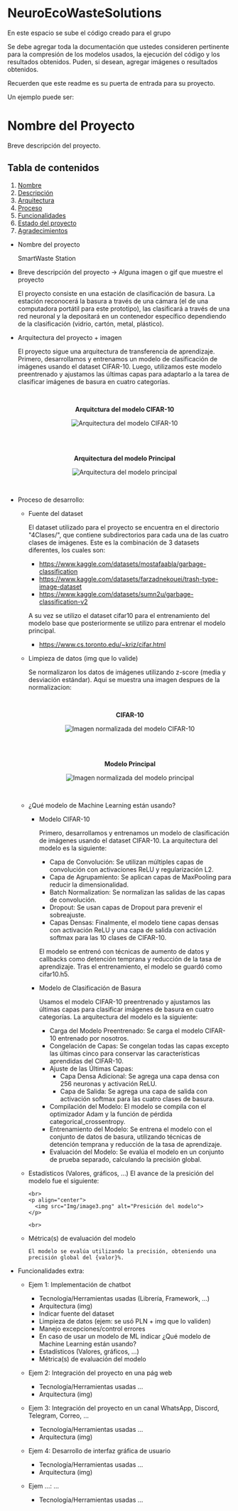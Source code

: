# NeuroEcoWasteSolutions
En este espacio se sube el código creado para el grupo 

Se debe agregar toda la documentación que ustedes consideren pertinente para la compresión de los modelos usados, la ejecución del código y los resultados obtenidos. 
Puden, si desean, agregar imágenes o resultados obtenidos. 

Recuerden que este readme es su puerta de entrada para su proyecto. 

Un ejemplo puede ser: 
# Nombre del Proyecto

Breve descripción del proyecto.

## Tabla de contenidos

1. [Nombre](#Nombre)
2. [Descripción](#descripción)
3. [Arquitectura](#Arquitectura)
4. [Proceso](#Proceso)
5. [Funcionalidades](#Funcionalidades)
6. [Estado del proyecto](#EstadoDelProyecto)
7. [Agradecimientos](#Agradecimientos)


* Nombre del proyecto

    SmartWaste Station

* Breve descripción del proyecto -> Alguna imagen o gif que muestre el proyecto

    El proyecto consiste en una estación de clasificación de basura. La estación reconocerá la basura a través de una cámara (el de una computadora portátil para este prototipo), las clasificará a través de una red neuronal y la depositará en un contenedor específico dependiendo de la clasificación (vidrio, cartón, metal, plástico). 

* Arquitectura del proyecto + imagen
    
    El proyecto sigue una arquitectura de transferencia de aprendizaje. Primero, desarrollamos y entrenamos un modelo de clasificación de imágenes usando el dataset CIFAR-10. Luego, utilizamos este modelo preentrenado y ajustamos las últimas capas para adaptarlo a la tarea de clasificar imágenes de basura en cuatro categorías.

    <br>

    <p align="center">
      <strong>Arquitctura del modelo CIFAR-10</strong>
    </p>


    <p align="center">
      <img src="Img/model_architecture2.png" alt="Arquitectura del modelo CIFAR-10">
    </p>

    <br><br>

    <p align="center">
      <strong>Arquitectura del modelo Principal</strong>
    </p>


    <p align="center">
      <img src="Img/model_architecture1.png" alt="Arquitectura del modelo principal">
    </p>

    <br>


* Proceso de desarrollo:
  - Fuente del dataset
    
    El dataset utilizado para el proyecto se encuentra en el directorio "4Clases/", que contiene subdirectorios para cada una de las cuatro clases de imágenes.
    Este es la combinación de 3 datasets diferentes, los cuales son:
    * https://www.kaggle.com/datasets/mostafaabla/garbage-classification
    * https://www.kaggle.com/datasets/farzadnekouei/trash-type-image-dataset
    * https://www.kaggle.com/datasets/sumn2u/garbage-classification-v2
    
    A su vez se utilizo el dataset cifar10 para el entrenamiento del modelo base que posteriormente se utilizo para entrenar el modelo principal.
    * https://www.cs.toronto.edu/~kriz/cifar.html

  - Limpieza de datos (img que lo valide)
    
    Se normalizaron los datos de imágenes utilizando z-score (media y desviación estándar). Aqui se muestra una imagen despues de la normalizacion:
    
    <br>

    <p align="center">
      <strong>CIFAR-10</strong>
    </p>


    <p align="center">
      <img src="Img/image2.png" alt="Imagen normalizada del modelo CIFAR-10">
    </p>

    <br><br>

    <p align="center">
      <strong>Modelo Principal</strong>
    </p>


    <p align="center">
      <img src="Img/image1.png" alt="Imagen normalizada del modelo principal">
    </p>

    <br>

  - ¿Qué modelo de Machine Learning están usando?
    - Modelo CIFAR-10
        
        Primero, desarrollamos y entrenamos un modelo de clasificación de imágenes usando el dataset CIFAR-10. La arquitectura del modelo es la siguiente:

        - Capa de Convolución: Se utilizan múltiples capas de convolución con activaciones ReLU y regularización L2.
        - Capa de Agrupamiento: Se aplican capas de MaxPooling para reducir la dimensionalidad.
        - Batch Normalization: Se normalizan las salidas de las capas de convolución.
        - Dropout: Se usan capas de Dropout para prevenir el sobreajuste.
        - Capas Densas: Finalmente, el modelo tiene capas densas con activación ReLU y una capa de salida con activación softmax para las 10 clases de CIFAR-10.

        El modelo se entrenó con técnicas de aumento de datos y callbacks como detención temprana y reducción de la tasa de aprendizaje. Tras el entrenamiento, el modelo se guardó como cifar10.h5.


    - Modelo de Clasificación de Basura
        
        Usamos el modelo CIFAR-10 preentrenado y ajustamos las últimas capas para clasificar imágenes de basura en cuatro categorías. La arquitectura del modelo es la siguiente:

        - Carga del Modelo Preentrenado: Se carga el modelo CIFAR-10 entrenado por nosotros.
        - Congelación de Capas: Se congelan todas las capas excepto las últimas cinco para conservar las características aprendidas del CIFAR-10.
        - Ajuste de las Últimas Capas:
            - Capa Densa Adicional: Se agrega una capa densa con 256 neuronas y activación ReLU.
            - Capa de Salida: Se agrega una capa de salida con activación softmax para las cuatro clases de basura.
        - Compilación del Modelo: El modelo se compila con el optimizador Adam y la función de pérdida categorical_crossentropy.
        - Entrenamiento del Modelo: Se entrena el modelo con el conjunto de datos de basura, utilizando técnicas de detención temprana y reducción de la tasa de aprendizaje.
        - Evaluación del Modelo: Se evalúa el modelo en un conjunto de prueba separado, calculando la precisión global.

  - Estadísticos (Valores, gráficos, …)
       El avance de la presición del modelo fue el siguiente:

        <br>
        <p align="center">
          <img src="Img/image3.png" alt="Presición del modelo">
        </p>

        <br>

  - Métrica(s) de evaluación del modelo
        
        El modelo se evalúa utilizando la precisión, obteniendo una precisión global del {valor}%.



* Funcionalidades extra:

  - Ejem 1: Implementación de chatbot
    - Tecnología/Herramientas usadas (Librería, Framework, …)
    - Arquitectura (img)
    - Indicar fuente del dataset
    - Limpieza de datos (ejem: se usó PLN + img que lo validen)
    - Manejo excepciones/control errores
    - En caso de usar un modelo de ML indicar ¿Qué modelo de Machine Learning están usando?
    - Estadísticos (Valores, gráficos, …)
    - Métrica(s) de evaluación del modelo

  - Ejem 2: Integración del proyecto en una pág web
    - Tecnología/Herramientas usadas …
    - Arquitectura (img)

  - Ejem 3: Integración del proyecto en un canal WhatsApp, Discord, Telegram, Correo, …
    - Tecnología/Herramientas usadas …
    - Arquitectura (img)

  - Ejem 4: Desarrollo de interfaz gráfica de usuario
    - Tecnología/Herramientas usadas …
    - Arquitectura (img)

  - Ejem …: …
    - Tecnología/Herramientas usadas …